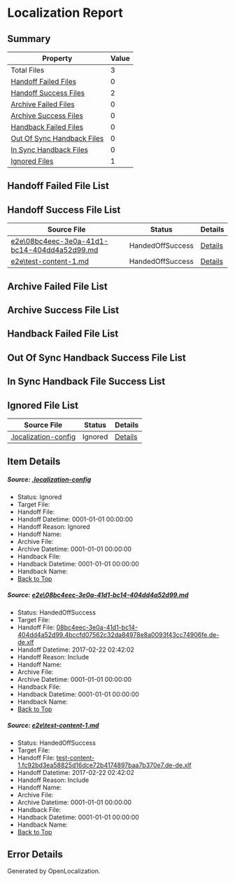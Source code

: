 # <a name='report-top'></a> Localization Report

## Summary
 Property | Value 
 -------- | ----- 
 Total Files | 3
[ Handoff Failed Files ](#handoff-failed-list)| 0
[ Handoff Success Files ](#handoff-success-list)| 2
[ Archive Failed Files ](#archive-failed-list)| 0
[ Archive Success Files ](#archive-success-list)| 0
[ Handback Failed Files ](#handback-failed-list)| 0
[ Out Of Sync Handback Files ](#outofsync-handback-success-list)| 0
[ In Sync Handback Files ](#insync-handback-success-list)| 0
[ Ignored Files ](#ignored-list)| 1

## <a name='handoff-failed-list'></a> Handoff Failed File List

## <a name='handoff-success-list'></a> Handoff Success File List
 Source File | Status | Details 
 ----------- | ------ | ------- 
 [e2e\08bc4eec-3e0a-41d1-bc14-404dd4a52d99.md](https://github.com/OpenLocalizationTestOrg/ol-test4/blob/42eaef7d852785e6b8142c29aa747827209c438a/e2e/08bc4eec-3e0a-41d1-bc14-404dd4a52d99.md) | HandedOffSuccess | [Details](#ac5610e14e35343352c9459b3e335b10c5a316371)
 [e2e\test-content-1.md](https://github.com/OpenLocalizationTestOrg/ol-test4/blob/5fb79f71a75bb7c3733388890d073c90cd0c1445/e2e/test-content-1.md) | HandedOffSuccess | [Details](#2b811829691fe6eac542be13b5cbc1a7536e02e92)

## <a name='archive-failed-list'></a> Archive Failed File List

## <a name='archive-success-list'></a> Archive Success File List

## <a name='handback-failed-list'></a> Handback Failed File List

## <a name='outofsync-handback-success-list'></a> Out Of Sync Handback Success File List

## <a name='insync-handback-success-list'></a> In Sync Handback File Success List

## <a name='ignored-list'></a> Ignored File List
 Source File | Status | Details 
 ----------- | ------ | ------- 
 [.localization-config](https://github.com/OpenLocalizationTestOrg/ol-test4/blob/42eaef7d852785e6b8142c29aa747827209c438a/.localization-config) | Ignored | [Details](#cb0632cf59c1387fc1742bfb9fa3c47f87e2e5c90)

## Item Details
##### <a name='cb0632cf59c1387fc1742bfb9fa3c47f87e2e5c90'></a> Source: [.localization-config](https://github.com/OpenLocalizationTestOrg/ol-test4/blob/42eaef7d852785e6b8142c29aa747827209c438a/.localization-config)
* Status: Ignored
* Target File: 
* Handoff File: 
* Handoff Datetime: 0001-01-01 00:00:00
* Handoff Reason: Ignored
* Handoff Name: 
* Archive File: 
* Archive Datetime: 0001-01-01 00:00:00
* Handback File: 
* Handback Datetime: 0001-01-01 00:00:00
* Handback Name: 
* [Back to Top](#report-top)

##### <a name='ac5610e14e35343352c9459b3e335b10c5a316371'></a> Source: [e2e\08bc4eec-3e0a-41d1-bc14-404dd4a52d99.md](https://github.com/OpenLocalizationTestOrg/ol-test4/blob/42eaef7d852785e6b8142c29aa747827209c438a/e2e/08bc4eec-3e0a-41d1-bc14-404dd4a52d99.md)
* Status: HandedOffSuccess
* Target File: 
* Handoff File: [08bc4eec-3e0a-41d1-bc14-404dd4a52d99.4bccfd07562c32da84978e8a0093f43cc74906fe.de-de.xlf](https://github.com/OpenLocalizationTestOrg/ol-test4-handoff/blob/ed169758d6af05df61a7c415aa493167177ec64c/ol-handoff/OpenLocalizationTestOrg/ol-test4-dede/xinjiang/ht/08bc4eec-3e0a-41d1-bc14-404dd4a52d99.4bccfd07562c32da84978e8a0093f43cc74906fe.de-de.xlf)
* Handoff Datetime: 2017-02-22 02:42:02
* Handoff Reason: Include
* Handoff Name: 
* Archive File: 
* Archive Datetime: 0001-01-01 00:00:00
* Handback File: 
* Handback Datetime: 0001-01-01 00:00:00
* Handback Name: 
* [Back to Top](#report-top)

##### <a name='2b811829691fe6eac542be13b5cbc1a7536e02e92'></a> Source: [e2e\test-content-1.md](https://github.com/OpenLocalizationTestOrg/ol-test4/blob/5fb79f71a75bb7c3733388890d073c90cd0c1445/e2e/test-content-1.md)
* Status: HandedOffSuccess
* Target File: 
* Handoff File: [test-content-1.fc92bd3ea58825d16dce72b4174897baa7b370e7.de-de.xlf](https://github.com/OpenLocalizationTestOrg/ol-test4-handoff/blob/ed169758d6af05df61a7c415aa493167177ec64c/ol-handoff/OpenLocalizationTestOrg/ol-test4-dede/xinjiang/ht/test-content-1.fc92bd3ea58825d16dce72b4174897baa7b370e7.de-de.xlf)
* Handoff Datetime: 2017-02-22 02:42:02
* Handoff Reason: Include
* Handoff Name: 
* Archive File: 
* Archive Datetime: 0001-01-01 00:00:00
* Handback File: 
* Handback Datetime: 0001-01-01 00:00:00
* Handback Name: 
* [Back to Top](#report-top)


## Error Details

Generated by OpenLocalization.
